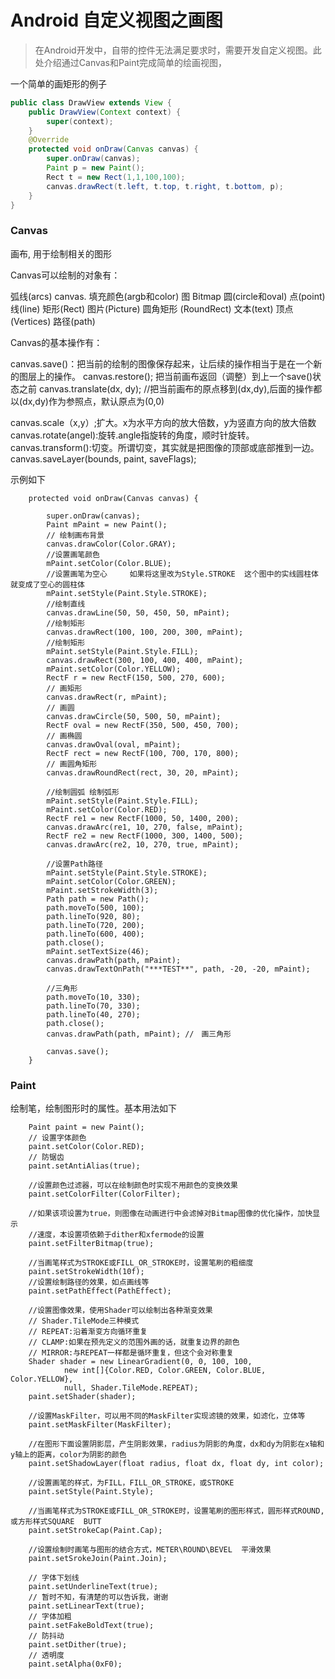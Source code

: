 # Android 自定义视图之画图

> 在Android开发中，自带的控件无法满足要求时，需要开发自定义视图。此处介绍通过Canvas和Paint完成简单的绘画视图，

一个简单的画矩形的例子

```java
public class DrawView extends View {
    public DrawView(Context context) {
        super(context);
    }
    @Override
    protected void onDraw(Canvas canvas) {
        super.onDraw(canvas);
        Paint p = new Paint();
        Rect t = new Rect(1,1,100,100);
        canvas.drawRect(t.left, t.top, t.right, t.bottom, p);
    }
}
```

### Canvas
画布, 用于绘制相关的图形

Canvas可以绘制的对象有：

弧线(arcs) canvas.
填充颜色(argb和color)
图 Bitmap
圆(circle和oval)
点(point)
线(line)
矩形(Rect)
图片(Picture)
圆角矩形 (RoundRect)
文本(text)
顶点(Vertices)
路径(path)

Canvas的基本操作有：

canvas.save()：把当前的绘制的图像保存起来，让后续的操作相当于是在一个新的图层上的操作。 
canvas.restore(); 把当前画布返回（调整）到上一个save()状态之前 
canvas.translate(dx, dy); //把当前画布的原点移到(dx,dy),后面的操作都以(dx,dy)作为参照点，默认原点为(0,0)

canvas.scale（x,y）;扩大。x为水平方向的放大倍数，y为竖直方向的放大倍数 
canvas.rotate(angel):旋转.angle指旋转的角度，顺时针旋转。 
canvas.transform():切变。所谓切变，其实就是把图像的顶部或底部推到一边。 
canvas.saveLayer(bounds, paint, saveFlags);

示例如下
```
    protected void onDraw(Canvas canvas) {

        super.onDraw(canvas);
        Paint mPaint = new Paint();
        // 绘制画布背景 
        canvas.drawColor(Color.GRAY);
        //设置画笔颜色 
        mPaint.setColor(Color.BLUE);
        //设置画笔为空心     如果将这里改为Style.STROKE  这个图中的实线圆柱体就变成了空心的圆柱体 
        mPaint.setStyle(Paint.Style.STROKE);
        //绘制直线 
        canvas.drawLine(50, 50, 450, 50, mPaint);
        //绘制矩形 
        canvas.drawRect(100, 100, 200, 300, mPaint);
        //绘制矩形 
        mPaint.setStyle(Paint.Style.FILL);
        canvas.drawRect(300, 100, 400, 400, mPaint);
        mPaint.setColor(Color.YELLOW);
        RectF r = new RectF(150, 500, 270, 600);
        // 画矩形 
        canvas.drawRect(r, mPaint);
        // 画圆 
        canvas.drawCircle(50, 500, 50, mPaint);
        RectF oval = new RectF(350, 500, 450, 700);
        // 画椭圆 
        canvas.drawOval(oval, mPaint);
        RectF rect = new RectF(100, 700, 170, 800);
        // 画圆角矩形 
        canvas.drawRoundRect(rect, 30, 20, mPaint);

        //绘制圆弧 绘制弧形 
        mPaint.setStyle(Paint.Style.FILL);
        mPaint.setColor(Color.RED);
        RectF re1 = new RectF(1000, 50, 1400, 200);
        canvas.drawArc(re1, 10, 270, false, mPaint);
        RectF re2 = new RectF(1000, 300, 1400, 500);
        canvas.drawArc(re2, 10, 270, true, mPaint);

        //设置Path路径 
        mPaint.setStyle(Paint.Style.STROKE);
        mPaint.setColor(Color.GREEN);
        mPaint.setStrokeWidth(3);
        Path path = new Path();
        path.moveTo(500, 100);
        path.lineTo(920, 80);
        path.lineTo(720, 200);
        path.lineTo(600, 400);
        path.close();
        mPaint.setTextSize(46);
        canvas.drawPath(path, mPaint);
        canvas.drawTextOnPath("***TEST**", path, -20, -20, mPaint);

        //三角形 
        path.moveTo(10, 330);
        path.lineTo(70, 330);
        path.lineTo(40, 270);
        path.close();
        canvas.drawPath(path, mPaint); //　画三角形

        canvas.save();
    }
```     

### Paint
绘制笔，绘制图形时的属性。基本用法如下

```
    Paint paint = new Paint();
    // 设置字体颜色
    paint.setColor(Color.RED);
    // 防锯齿
    paint.setAntiAlias(true);

    //设置颜色过滤器，可以在绘制颜色时实现不用颜色的变换效果
    paint.setColorFilter(ColorFilter);

    //如果该项设置为true，则图像在动画进行中会滤掉对Bitmap图像的优化操作，加快显示
    //速度，本设置项依赖于dither和xfermode的设置
    paint.setFilterBitmap(true);

    //当画笔样式为STROKE或FILL_OR_STROKE时，设置笔刷的粗细度
    paint.setStrokeWidth(10f);
    //设置绘制路径的效果，如点画线等
    paint.setPathEffect(PathEffect);

    //设置图像效果，使用Shader可以绘制出各种渐变效果
    // Shader.TileMode三种模式
    // REPEAT:沿着渐变方向循环重复 
    // CLAMP:如果在预先定义的范围外画的话，就重复边界的颜色 
    // MIRROR:与REPEAT一样都是循环重复，但这个会对称重复 
    Shader shader = new LinearGradient(0, 0, 100, 100,
            new int[]{Color.RED, Color.GREEN, Color.BLUE, Color.YELLOW},
            null, Shader.TileMode.REPEAT); 
    paint.setShader(shader);

    //设置MaskFilter，可以用不同的MaskFilter实现滤镜的效果，如滤化，立体等
    paint.setMaskFilter(MaskFilter);

    //在图形下面设置阴影层，产生阴影效果，radius为阴影的角度，dx和dy为阴影在x轴和y轴上的距离，color为阴影的颜色
    paint.setShadowLayer(float radius, float dx, float dy, int color);

    //设置画笔的样式，为FILL，FILL_OR_STROKE，或STROKE
    paint.setStyle(Paint.Style);

    //当画笔样式为STROKE或FILL_OR_STROKE时，设置笔刷的图形样式，圆形样式ROUND,或方形样式SQUARE  BUTT
    paint.setStrokeCap(Paint.Cap);

    //设置绘制时画笔与图形的结合方式，METER\ROUND\BEVEL  平滑效果
    paint.setSrokeJoin(Paint.Join);

    // 字体下划线
    paint.setUnderlineText(true);
    // 暂时不知，有清楚的可以告诉我，谢谢
    paint.setLinearText(true);
    // 字体加粗
    paint.setFakeBoldText(true);
    // 防抖动
    paint.setDither(true);
    // 透明度
    paint.setAlpha(0xF0);
```